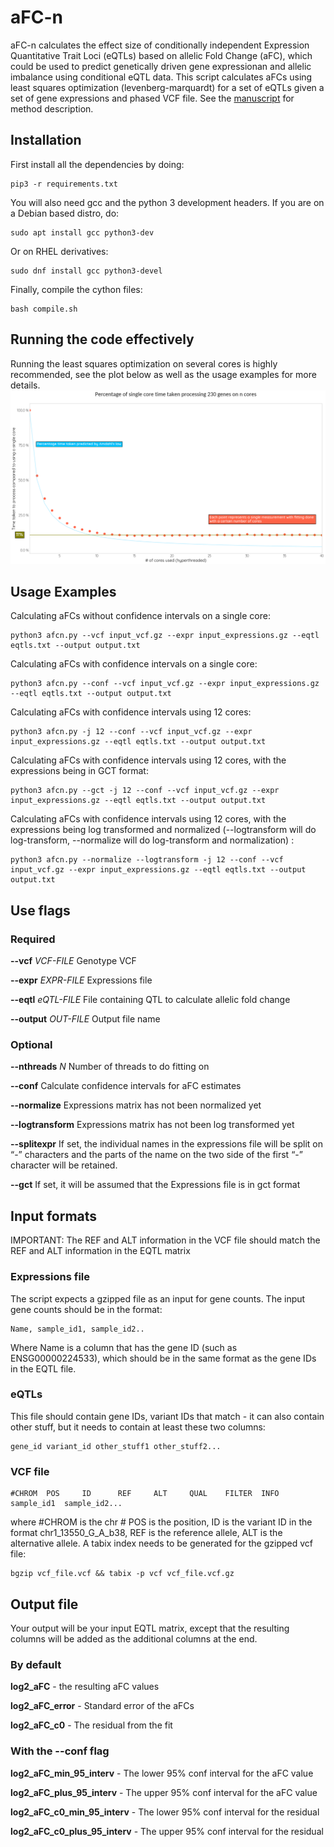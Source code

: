 # aFC-n
aFC-n calculates the effect size of conditionally independent Expression Quantitative Trait Loci (eQTLs) based on allelic Fold Change (aFC), which could be used to predict genetically driven gene expressionan and allelic imbalance using conditional eQTL data. This script calculates aFCs using least squares optimization (levenberg-marquardt) for a set of eQTLs given a set of gene expressions and phased VCF file. See the [manuscript](https://www.biorxiv.org/content/10.1101/2022.01.28.478116v1) for method description.



## Installation

First install all the dependencies by doing:
```
pip3 -r requirements.txt
```

You will also need gcc and the python 3 development headers. If you are on a Debian based distro, do:
```
sudo apt install gcc python3-dev
```
Or on RHEL derivatives:
```
sudo dnf install gcc python3-devel
```

Finally, compile the cython files:
```
bash compile.sh
```
## Running the code effectively

Running the least squares optimization on several cores is highly recommended, see the plot below as well as the usage examples for more details.
![alt text](cores_plot.png)

## Usage Examples

Calculating aFCs without confidence intervals on a single core:
```
python3 afcn.py --vcf input_vcf.gz --expr input_expressions.gz --eqtl eqtls.txt --output output.txt
```

Calculating aFCs with confidence intervals on a single core:
```
python3 afcn.py --conf --vcf input_vcf.gz --expr input_expressions.gz --eqtl eqtls.txt --output output.txt
```

Calculating aFCs with confidence intervals using 12 cores:
```
python3 afcn.py -j 12 --conf --vcf input_vcf.gz --expr input_expressions.gz --eqtl eqtls.txt --output output.txt
```

Calculating aFCs with confidence intervals using 12 cores, with the expressions being in GCT format:
```
python3 afcn.py --gct -j 12 --conf --vcf input_vcf.gz --expr input_expressions.gz --eqtl eqtls.txt --output output.txt
```

Calculating aFCs with confidence intervals using 12 cores, with the expressions being log transformed and normalized (--logtransform will do log-transform, --normalize will do log-transform and normalization) :
```
python3 afcn.py --normalize --logtransform -j 12 --conf --vcf input_vcf.gz --expr input_expressions.gz --eqtl eqtls.txt --output output.txt
```

## Use flags

### Required

**--vcf** *VCF-FILE* Genotype VCF

**--expr** *EXPR-FILE* Expressions file

**--eqtl** *eQTL-FILE* File containing QTL to calculate allelic fold change

**--output** *OUT-FILE* Output file name

### Optional

**--nthreads** *N* Number of threads to do fitting on

**--conf** Calculate confidence intervals for aFC estimates

**--normalize** Expressions matrix has not been normalized yet

**--logtransform** Expressions matrix has not been log transformed yet

**--splitexpr** If set, the individual names in the expressions file will be split on “-” characters and the parts of the name on the two side of the first “-” character will be retained.

**--gct** If set, it will be assumed that the Expressions file is in gct format


## Input formats

IMPORTANT: The REF and ALT information in the VCF file should match the REF and ALT information in the EQTL matrix

### Expressions file

The script expects a gzipped file as an input for gene counts. The input gene counts should be in the format:
```
Name, sample_id1, sample_id2..
```
Where Name is a column that has the gene ID (such as ENSG00000224533), which should be in the same format as the gene IDs in the EQTL file.



### eQTLs

This file should contain gene IDs, variant IDs that match - it can also contain other stuff, but it needs to contain at least these two columns:
```
gene_id	variant_id other_stuff1 other_stuff2...
```


### VCF file

```
#CHROM  POS     ID      REF     ALT     QUAL    FILTER  INFO  sample_id1  sample_id2...
```
where #CHROM is the chr # POS is the position, ID is the variant ID in the format chr1_13550_G_A_b38, REF is the reference allele, ALT is the alternative allele. A tabix index needs to be generated for the gzipped vcf file:

```
bgzip vcf_file.vcf && tabix -p vcf vcf_file.vcf.gz
```

## Output file

Your output will be your input EQTL matrix, except that the resulting columns will be added as the additional columns at the end.

### By default

**log2_aFC** - the resulting aFC values 

**log2_aFC_error** - Standard error of the aFCs

**log2_aFC_c0** - The residual from the fit

### With the --conf flag

**log2_aFC_min_95_interv** - The lower 95% conf interval for the aFC value

**log2_aFC_plus_95_interv** - The upper 95% conf interval for the aFC value

**log2_aFC_c0_min_95_interv** - The lower 95% conf interval for the residual

**log2_aFC_c0_plus_95_interv** - The upper 95% conf interval for the residual


